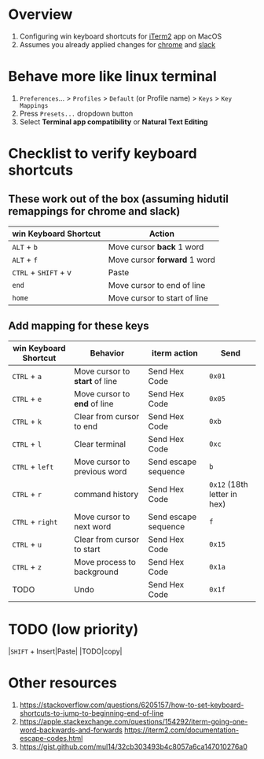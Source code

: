 # Overview
1. Configuring win keyboard shortcuts for [iTerm2](https://iterm2.com/documentation.html) app on MacOS
1. Assumes you already applied changes for [chrome](./keymap.chrome.md) and [slack](./keymap.slack.md)


# Behave more like linux terminal
1. `Preferences`... > `Profiles` > `Default` (or Profile name) > `Keys` > `Key Mappings`
1. Press `Presets...` dropdown button
1. Select **Terminal app compatibility** or **Natural Text Editing**


# Checklist to verify keyboard shortcuts

## These work out of the box (assuming hidutil remappings for chrome and slack)
|win Keyboard Shortcut|Action|
|---|---|
|`ALT` + `b`|Move cursor **back** 1 word| Send escape sequence | `b`|
|`ALT` + `f`|Move cursor **forward** 1 word| Send escape sequence | `f`|
|`CTRL` + `SHIFT` + v|Paste|
|`end`|Move cursor to end of line|
|`home`|Move cursor to start of line|

## Add mapping for these keys
|win Keyboard Shortcut|Behavior|iterm action|Send|
|---|---|---|---|
|`CTRL` + `a`|Move cursor to **start** of line|Send Hex Code|`0x01`|
|`CTRL` + `e`|Move cursor to **end** of line|Send Hex Code|`0x05`|
|`CTRL` + `k`|Clear from cursor to end|Send Hex Code|`0xb`|
|`CTRL` + `l`|Clear terminal|Send Hex Code|`0xc`|
|`CTRL` + `left`|Move cursor to previous word| Send escape sequence |`b`|
|`CTRL` + `r`|command history|Send Hex Code|`0x12` (18th letter in hex)|
|`CTRL` + `right`|Move cursor to next word| Send escape sequence | `f`|
|`CTRL` + `u`|Clear from cursor to start|Send Hex Code|`0x15`|
|`CTRL` + `z`|Move process to background|Send Hex Code|`0x1a`|
|TODO|Undo|Send Hex Code|`0x1f`|


# TODO (low priority)
|`SHIFT` + Insert|Paste|
|TODO|copy|



# Other resources
1. https://stackoverflow.com/questions/6205157/how-to-set-keyboard-shortcuts-to-jump-to-beginning-end-of-line
1. https://apple.stackexchange.com/questions/154292/iterm-going-one-word-backwards-and-forwards
https://iterm2.com/documentation-escape-codes.html
1. https://gist.github.com/mul14/32cb303493b4c8057a6ca147010276a0
